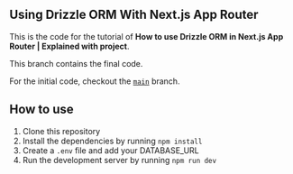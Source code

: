 ## Using Drizzle ORM With Next.js App Router

This is the code for the tutorial of **How to use Drizzle ORM in Next.js App Router | Explained with project**.

This branch contains the final code.

For the initial code, checkout the [`main`](https://github.com/max-programming/drizzle-nextjs-setup) branch.

## How to use

1. Clone this repository
2. Install the dependencies by running `npm install`
3. Create a `.env` file and add your DATABASE_URL
4. Run the development server by running `npm run dev`